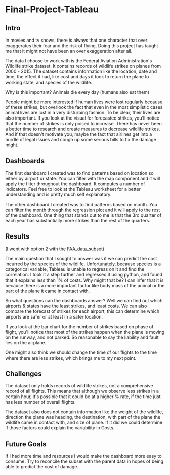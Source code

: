 # Final-Project-Tableau

## Intro
In movies and tv shows, there is always that one character that over exaggerates their fear and the risk of flying. Doing this project has taught me that it might not have been an over exaggeration after all.

The data I choose to work with is the Federal Aviation Administration's Wildlife strike dataset.  It contains records of wildlife strikes on planes from 2000 - 2015. The dataset contains information like the location, date and time, the effect it had, like cost and days it took to return the plane to working state, and species of the wildlife.

Why is this important?  Animals die every day (humans also eat them)

People might be more interested if human lives were lost regularly because of these strikes, but overlook the fact that even in the most simplistic cases animal lives are lost in a very disturbing fashion. To be clear, their lives are also important. If you look at the visual for forecasted strikes, you’ll notice that the number of strikes is only poised to increase. There has never been a better time to research and create measures to decrease wildlife strikes. And if that doesn't motivate you, maybe the fact that airlines get into a hurdle of legal issues and cough up some serious bills to fix the damage might.


## Dashboards 
 The first dashboard I created was to find patterns based on location so either by airport or state. You can filter with the map component and it will apply the filter throughout the dashboard. It computes a number of indicators. Feel free to look at the Tableau worksheet for a better understanding and is pretty much self explanatory. 


 The other dashboard I created was to find patterns based on month. You can filter the month through the regression plot and it will apply to the rest of the dashboard. One thing that stands out to me is that the 3rd quarter of each year has substantially more strikes than the rest of the quarters. 

## Results
(I went with option 2 with the FAA_data_subset)

 The main question that I sought to answer was if we can predict the cost incurred by the
species of the wildlife. Unfortunately, because species is a categorical variable, Tableau is unable to regress on it and find the correlation. I took it a step further and regressed it using python, and found that it explains less than 1% of costs. Why might that be? I can infer that it is because there is a more important factor like body mass of the animal or the part of the plane it came in contact with.

So what questions can the dashboards answer? Well we can find out which airports & states have the least strikes, and least costs. We can also compare the forecast of strikes for each airport, this can determine which airports are safer or at least in a safer location. 

If you look at the bar chart for the number of strikes based on phase of flight, you'll notice that most of the strikes happen when the plane is moving on the runway, and not parked. So reasonable to say the liability and fault lies on the airplane.  

One might also think we should change the time of our flights to the time where there are less strikes, which brings me to my next point. 

## Challenges 
The dataset only holds records of wildlife strikes, not a comprehensive record of all flights. This means that although we observe less strikes in a certain hour, it's possible that it could be at a higher % rate, if the time just has less number of overall flights. 

The dataset also does not contain information like the weight of the wildlife, direction the plane was heading, the destination, with part of the plane the wildlife came in contact with, and size of plane. If it did we could determine if those factors could explain the variability in Costs. 


## Future Goals
If I had more time and resources I would make the dashboard more easy to consume. Try to reconcile the subset with the parent data in hopes of being able to predict the cost of damage. 